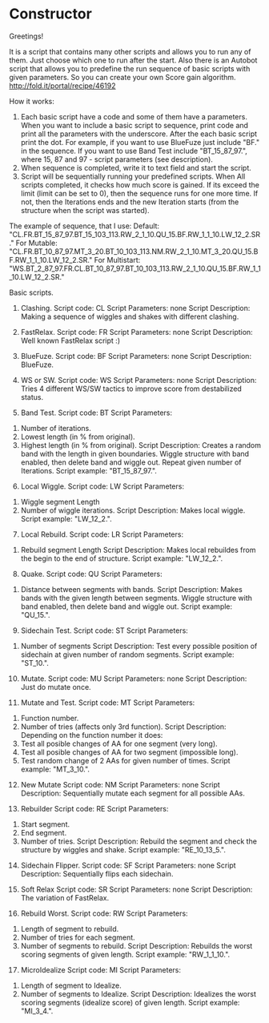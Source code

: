 # Constructor
Greetings!

It is a script that contains many other scripts and allows you to run any of them. Just choose which one to run after the start.
Also there is an Autobot script that allows you to predefine the run sequence of basic scripts with given parameters. So you can create your own Score gain algorithm.
http://fold.it/portal/recipe/46192

How it works:
1. Each basic script have a code and some of them have a parameters. When you want to include a basic script to sequence, print code and print all the parameters with the underscore. After the each basic script print the dot.
For example, if you want to use BlueFuze just include "BF." in the sequence. If you want to use Band Test include "BT_15_87_97.", where 15, 87 and 97 - script parameters (see description).
2. When sequence is completed, write it to text field and start the script.
3. Script will be sequentially running your predefined scripts. When All scripts completed, it checks how much score is gained. If its exceed the limit (limit can be set to 0), then the sequence runs for one more time. If not, then the Iterations ends and the new Iteration starts (from the structure when the script was started).

The example of sequence, that I use:
Default:        "CL.FR.BT_15_87_97.BT_15_103_113.RW_2_1_10.QU_15.BF.RW_1_1_10.LW_12_2.SR."
For Mutable:    "CL.FR.BT_10_87_97.MT_3_20.BT_10_103_113.NM.RW_2_1_10.MT_3_20.QU_15.BF.RW_1_1_10.LW_12_2.SR."
For Multistart: "WS.BT_2_87_97.FR.CL.BT_10_87_97.BT_10_103_113.RW_2_1_10.QU_15.BF.RW_1_1_10.LW_12_2.SR."

Basic scripts.

1. Clashing.
Script code: CL
Script Parameters: none
Script Description: Making a sequence of wiggles and shakes with different clashing.

2. FastRelax.
Script code: FR
Script Parameters: none
Script Description: Well known FastRelax script :)

3. BlueFuze.
Script code: BF
Script Parameters: none
Script Description: BlueFuze.

4. WS or SW. 
Script code: WS
Script Parameters: none
Script Description: Tries 4 different WS/SW tactics to improve score from destabilized status.

5. Band Test.
Script code: BT
Script Parameters:
1) Number of iterations.
2) Lowest length (in % from original).
3) Highest length (in % from original).
Script Description: Creates a random band with the length in given boundaries. Wiggle structure with band enabled, then delete band and wiggle out. Repeat given number of Iterations.
Script example: "BT_15_87_97.".

6. Local Wiggle.
Script code: LW
Script Parameters:
1) Wiggle segment Length
2) Number of wiggle iterations.
Script Description: Makes local wiggle.
Script example: "LW_12_2.".

7. Local Rebuild.
Script code: LR
Script Parameters:
1) Rebuild segment Length
Script Description: Makes local rebuildes from the begin to the end of structure.
Script example: "LW_12_2.".

8. Quake.
Script code: QU
Script Parameters:
1) Distance between segments with bands.
Script Description: Makes bands with the given length between segments. Wiggle structure with band enabled, then delete band and wiggle out.
Script example: "QU_15.".

9. Sidechain Test.
Script code: ST
Script Parameters:
1) Number of segments
Script Description: Test every possible position of sidechain at given number of random segments.
Script example: "ST_10.".

10. Mutate.
Script code: MU
Script Parameters: none
Script Description: Just do mutate once.

11. Mutate and Test.
Script code: MT
Script Parameters: 
1) Function number.
2) Number of tries (affects only 3rd function).
Script Description:
 Depending on the function number it does: 
 1) Test all posible changes of AA for one segment (very long).
 2) Test all posible changes of AA for two segment (impossible long).
 3) Test random change of 2 AAs for given number of times.
Script example: "MT_3_10.".

12. New Mutate
Script code: NM
Script Parameters: none
Script Description: Sequentially mutate each segment for all possible AAs.

13. Rebuilder
Script code: RE
Script Parameters: 
1) Start segment.
2) End segment.
3) Number of tries.
Script Description: Rebuild the segment and check the structure by wiggles and shake.
Script example: "RE_10_13_5.".

14. Sidechain Flipper.
Script code: SF
Script Parameters: none
Script Description: Sequentially flips each sidechain.

15. Soft Relax
Script code: SR
Script Parameters: none
Script Description: The variation of FastRelax.

16. Rebuild Worst.
Script code: RW
Script Parameters: 
1) Length of segment to rebuild.
2) Number of tries for each segment.
3) Number of segments to rebuild.
Script Description: Rebuilds the worst scoring segments of given length.
Script example: "RW_1_1_10.".

17. MicroIdealize
Script code: MI
Script Parameters: 
1) Length of segment to Idealize.
2) Number of segments to Idealize.
Script Description: Idealizes the worst scoring segments (idealize score) of given length.
Script example: "MI_3_4.".
